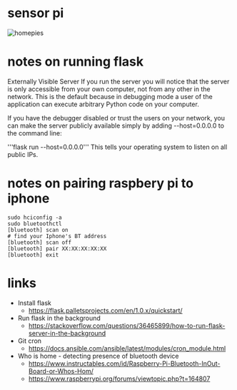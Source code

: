 # sensor pi
![homepies](images/sensor-p1.png)

# notes on running flask
Externally Visible Server
If you run the server you will notice that the server is only accessible from your own computer, not from any other in the network. This is the default because in debugging mode a user of the application can execute arbitrary Python code on your computer.

If you have the debugger disabled or trust the users on your network, you can make the server publicly available simply by adding --host=0.0.0.0 to the command line:

'''flask run --host=0.0.0.0'''
This tells your operating system to listen on all public IPs.

# notes on pairing raspbery pi to iphone
```
sudo hciconfig -a
sudo bluetoothctl
[bluetooth] scan on
# find your Iphone's BT address
[bluetooth] scan off
[bluetooth] pair XX:XX:XX:XX:XX
[bluetooth] exit
```

# links 
- Install flask
    - https://flask.palletsprojects.com/en/1.0.x/quickstart/
- Run flask in the background
    - https://stackoverflow.com/questions/36465899/how-to-run-flask-server-in-the-background
- Git cron
  - https://docs.ansible.com/ansible/latest/modules/cron_module.html
- Who is home - detecting presence of bluetooth device
  - https://www.instructables.com/id/Raspberry-Pi-Bluetooth-InOut-Board-or-Whos-Hom/
  - https://www.raspberrypi.org/forums/viewtopic.php?t=164807

    
